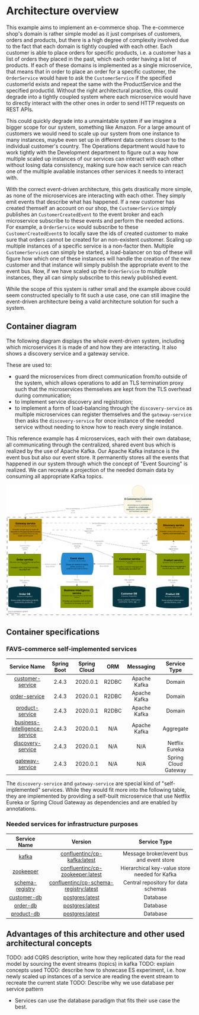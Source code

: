 # Architecture overview

This example aims to implement an e-commerce shop.
The e-commerce shop's domain is rather simple model as it just comprises of customers, orders and products, but there is a high degree of complexity involved due to the fact that each domain is tightly coupled with each other.
Each customer is able to place orders for specific products, i.e. a customer has a list of orders they placed in the past, which each order having a list of products.
If each of these domains is implemented as a single microservice, that means that in order to place an order for a specific customer, the `OrderService` would have to ask the `CustomerService` if the specified customerId exists and repeat the same with the ProductService and the specified productId.
Without the right architectural practice, this could degrade into a tightly coupled system where each microservice would have to directly interact with the other ones in order to send HTTP requests on REST APIs.

This could quickly degrade into a unmaintable system if we imagine a bigger scope for our system, something like Amazon.
For a large amount of customers we would need to scale up our system from one instance to many instances, maybe even set up in different data centers closer to the individual customer's country.
The Operations department would have to work tightly with the Development department to figure out a way how multiple scaled up instances of our services can interact with each other without losing data consistency, making sure how each service can reach one of the multiple available instances other services it needs to interact with.

With the correct event-driven architecture, this gets drastically more simple, as none of the microservices are interacting with each other. They simply emit events that describe what has happened.
If a new customer has created themself an account on our shop, the `CustomerService` simply publishes an `CustomerCreatedEvent` to the event broker and each microservice subscribe to these events and perform the needed actions.
For example, a `OrderService` would subscribe to these `CustomerCreatedEvent`s to locally save the ids of created customer to make sure that orders cannot be created for an non-existent customer.
Scaling up multiple instances of a specific service is a non-factor then.
Multiple `CustomerService`s can simply be started, a load-balancer on top of these will figure how which one of these instances will handle the creation of the new customer and that instance will simply publish the appropriate event to the event bus.
Now, if we have scaled up the `OrderService` to multiple instances, they all can simply subscribe to this newly published event.

While the scope of this system is rather small and the example above could seem constructed specially to fit such a use case, one can still imagine the event-driven architecture being a valid architecture solution for such a system.

## Container diagram

The following diagram displays the whole event-driven system, including which microservices it is made of and how they are interacting.
It also shows a discovery service and a gateway service.

These are used to:

* guard the microservices from direct communication from/to outside of the system, which allows operations to add an TLS termination proxy such that the microservices themselves are kept from the TLS overhead during communication;
* to implement service discovery and registration;
* to implement a form of load-balancing through the `discovery-service` as multiple microservices can register themselves and the `gateway-service` then asks the `discovery-service` for once instance of the needed service without needing to know how to reach every single instance.

This reference example has 4 microservices, each with their own database, all communicating through the centralized, shared event bus which is realized by the use of Apache Kafka.
Our Apache Kafka instance is the event bus but also our event store.
It permanently stores all the events that happened in our system through which the concept of "Event Sourcing" is realized.
We can recreate a projection of the needed domain data by consuming all appropriate Kafka topics.

![High-level container overview](./diagrams/container-overview.png)

## Container specifications

### FAVS-commerce self-implemented services

|                          Service Name                          | Spring Boot | Spring Cloud |  ORM  |   Messaging  |     Service Type     |
|:--------------------------------------------------------------:|:-----------:|:------------:|:-----:|:------------:|:--------------------:|
|              [customer-service][customer-service]              |    2.4.3    |   2020.0.1   | R2DBC | Apache Kafka |        Domain        |
|                 [order-service][order-service]                 |    2.4.3    |   2020.0.1   | R2DBC | Apache Kafka |        Domain        |
|               [product-service][product-service]               |    2.4.3    |   2020.0.1   | R2DBC | Apache Kafka |        Domain        |
| [business-intelligence-service][business-intelligence-service] |    2.4.3    |   2020.0.1   |  N/A  | Apache Kafka |       Aggregate      |
|             [discovery-service][discovery-service]             |    2.4.3    |   2020.0.1   |  N/A  |      N/A     |    Netflix Eureka    |
|               [gateway-service][gateway-service]               |    2.4.3    |   2020.0.1   |  N/A  |      N/A     | Spring Cloud Gateway |

The `discovery-service` and `gateway-service` are special kind of "self-implemented" services.
While they would fit more into the following table, they are implemented by providing a self-built microservice that use Netflix Eureka or Spring Cloud Gateway as dependencies and are enabled by annotations.

### Needed services for infrastructure purposes

|           Service Name          |                               Version                               |                  Service Type                 |
|:-------------------------------:|:-------------------------------------------------------------------:|:---------------------------------------------:|
|      [kafka][compose-file]      |                [confluentinc/cp-kafka:latest][kafka]                |    Message broker/event bus and event store   |
|    [zookeeper][compose-file]    |            [confluentinc/cp-zookeeper:latest][zookeeper]            | Hierarchical key-value store needed for Kafka |
| [schema-registry][compose-file] | [confluentinc/cp-schema-registry:latest][confluent-schema-registry] |      Central repository for data schemas      |
|   [customer-db][compose-file]   |                    [postgres:latest][postgresql]                    |                    Database                   |
|     [order-db][compose-file]    |                    [postgres:latest][postgresql]                    |                    Database                   |
|    [product-db][compose-file]   |                    [postgres:latest][postgresql]                    |                    Database                   |

## Advantages of this architecture and other used architectural concepts

TODO: add CQRS description, write how they replicated data for the read model by sourcing the event streams (topics) in kafka
TODO: explain concepts used
TODO: describe how to showcase ES experiment, i.e. how newly scaled up instances of a service are reading the event stream to recreate the current state
TODO: Describe why we use database per service pattern

* Services can use the database paradigm that fits their use case the best.

[postgresql]: https://www.postgresql.org/
[spring]: https://spring.io/
[spring-boot]: https://spring.io/projects/spring-boot
[spring-r2dbc]: https://spring.io/projects/spring-data-r2dbc
[spring-cloud]: https://spring.io/projects/spring-cloud
[spring-cloud-stream]: https://docs.spring.io/spring-cloud-stream/docs/current/reference/html/
[zookeeper]: https://zookeeper.apache.org/
[confluent-schema-registry]: https://docs.confluent.io/platform/current/schema-registry/index.html
[kafka]: https://www.confluent.io/what-is-apache-kafka/
[compose-file]: ../application/docker-compose.yml
[customer-service]: ../application/services/business-services/customer-service
[product-service]: ../application/services/business-services/product-service
[order-service]: ../application/services/business-services/order-service
[business-intelligence-service]: ../application/services/business-services/business-intelligence-service
[discovery-service]: ../application/services/infrastructure-services/discovery-service
[gateway-service]: ../application/services/infrastructure-services/gateway-service

